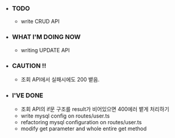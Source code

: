 - ### TODO
  
  - write CRUD API


- ### WHAT I'M DOING NOW
  - writing UPDATE API   



- ### CAUTION !!
  - 조회 API에서 실패시에도 200 뱉음.



- ### I'VE DONE
  - 조회 API의 if문 구조를 result가 비어있으면 400에러 뱉게 처리하기
  - write mysql config on routes/user.ts
  - refactoring mysql configuration on routes/user.ts
  - modify get parameter and whole entire get method